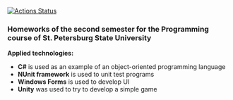 [![Actions Status](https://github.com/ASlugin/Homework-2sem/workflows/Build%20and%20Test/badge.svg)](https://github.com/ASlugin/Homework-2sem/actions)
### Homeworks of the second semester for the Programming course of St. Petersburg State University
**Applied technologies:**
* **C#** is used as an example of an object-oriented programming language
* **NUnit framework** is used to unit test programs
* **Windows Forms** is used to develop UI
* **Unity** was used to try to develop a simple game
